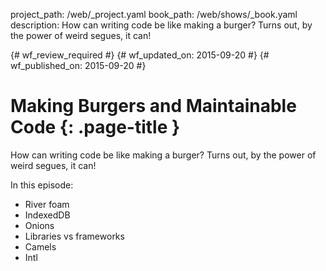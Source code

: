 project_path: /web/_project.yaml
book_path: /web/shows/_book.yaml
description: How can writing code be like making a burger? Turns out, by the power of weird segues, it can!

{# wf_review_required #}
{# wf_updated_on: 2015-09-20 #}
{# wf_published_on: 2015-09-20 #}

# Making Burgers and Maintainable Code {: .page-title }

How can writing code be like making a burger? Turns out, by the power of weird segues, it can!

In this episode:

* River foam
* IndexedDB
* Onions
* Libraries vs frameworks
* Camels
* Intl

